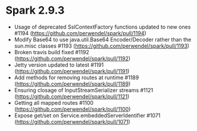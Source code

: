 **Spark 2.9.3**
===============
- Usage of deprecated SslContextFactory functions updated to new ones #1194 (https://github.com/perwendel/spark/pull/1194)
- Modify Base64 to use java.util.Base64 Encoder/Decoder rather than the sun.misc classes #1193 (https://github.com/perwendel/spark/pull/1193)
- Broken travis build fixed #1192 (https://github.com/perwendel/spark/pull/1192)
- Jetty version updated to latest #1191 (https://github.com/perwendel/spark/pull/1191)
- Add methods for removing routes at runtime #1189 (https://github.com/perwendel/spark/pull/1189)
- Ensuring closage of InputStreamSerializer streams #1121 (https://github.com/perwendel/spark/pull/1121)
- Getting all mapped routes #1100 (https://github.com/perwendel/spark/pull/1100)
- Expose get/set on Service.embeddedServerIdentifier #1071 (https://github.com/perwendel/spark/pull/1071)
